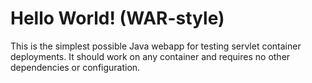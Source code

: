 Hello World!
(WAR-style)
===============

This is the simplest possible Java webapp for testing servlet container deployments.  It should work on any container and requires no other dependencies or configuration.
